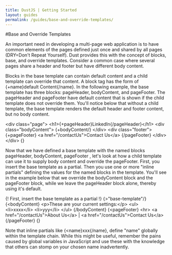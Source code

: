 ```yaml
---
title: DustJS | Getting Started
layout: guides
permalink: /guides/base-and-override-templates/
---
```


#Base and Override Templates

An important need in developing a multi-page web application is to have common elements of the pages defined just once and shared by all pages (DRY=Don't Repeat Yourself). Dust provides this with the concept of blocks, base, and override templates. Consider a common case where several pages share a header and footer but have different body content.

Blocks in the base template can contain default content and a child template can override that content. A block tag has the form of {+name}default Content{/name}. In the following example, the base template has three blocks: pageHeader, bodyContent, and pageFooter. The pageHeader and pageFooter have default content that is shown if the child template does not override them.  You'll notice below that without a child template, the base template renders the default header and footer content, but no body content.

<dust-demo template-name="base-template">
<dust-demo-template>&lt;div class=&quot;page&quot;&gt;
  &lt;h1&gt;{+pageHeader}LinkedIn{/pageHeader}&lt;/h1&gt;
  &lt;div class=&quot;bodyContent&quot;&gt;
    {+bodyContent/}
  &lt;/div&gt;
  &lt;div class=&quot;footer&quot;&gt;
    {+pageFooter}
       &lt;a href=&quot;/contactUs&quot;&gt;Contact Us&lt;/a&gt;
    {/pageFooter}
  &lt;/div&gt;
&lt;/div&gt;
</dust-demo-template>
<dust-demo-json>{}</dust-demo-json>
</dust-demo>


Now that we have defined a base template with the named blocks pageHeader, bodyContent, pageFooter , let's look at how a child template can use it to supply body content and override the pageFooter. First, you insert the base template as a partial. Then you use one or more "inline partials" defining the values for the named blocks in the template.  You'll see in the example below that we override the bodyContent block and the pageFooter block, while we leave the pageHeader block alone, thereby using it's default.

<dust-demo template-name="base-template">
<dust-demo-template>{! First, insert the base template as a partial !}
{&gt;&quot;base-template&quot;/}
{&lt;bodyContent}
&lt;p&gt;These are your current settings:&lt;/p&gt;
&lt;ul&gt;
  &lt;li&gt;xxxx&lt;/li&gt;
  &lt;li&gt;yyy&lt;/li&gt;
&lt;/ul&gt;
{/bodyContent}
{&lt;pageFooter}
       &lt;hr&gt;
       &lt;a href=&quot;/contactUs&quot;&gt;About Us&lt;/a&gt; |
       &lt;a href=&quot;/contactUs&quot;&gt;Contact Us&lt;/a&gt;
{/pageFooter}
</dust-demo-template>
<dust-demo-json>{}</dust-demo-json>
</dust-demo>

Note that inline partials like {<name}xxx{/name}, define "name" globally within the template chain. While this might be useful, remember the pains caused by global variables in JavaScript and use these with the knowledge that others can stomp on your chosen name inadvertently.